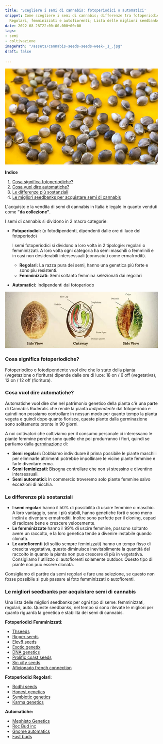 ```yaml
---
title: 'Scegliere i semi di cannabis: fotoperiodici o automatici'
snippet: Come scegliere i semi di cannabis; differenze tra fotoperiodici e automatici.
  Regolari, femminizzati e autofiorenti; Lista delle migliori seedbanks consigliate
date: 2022-08-28T22:00:00.000+00:00
tags:
- semi
- coltivazione
imagePath: "/assets/cannabis-seeds-seeds-week-_1_.jpg"
draft: false

---
```

![](/assets/cannabis-seeds-seeds-week-_1_.jpg)

**Indice**

1. [Cosa significa fotoperiodiche?](#cosa-significa-fotoperiodiche%3F)
2. [Cosa vuol dire automatiche?](#cosa-vuol-dire-automatiche%3F)
3. [Le differenze più sostanziali](#le-differenze-più-sostanziali)
4. [Le migliori seedbanks per acquistare semi di cannabis](#le-migliori-seedbanks-per-acquistare-semi-di-cannabis)

L'acquisto e la vendita di semi di cannabis in Italia è legale in quanto venduti come **"da collezione"**.

I semi di cannabis si dividono in 2 macro categorie:

* **Fotoperiodici:** (o fotodipendenti, dipendenti dalle ore di luce del fotoperiodo)

  I semi fotoperiodici si dividono a loro volta in 2 tipologie: regolari o femminizzati. A loro volta ogni categoria ha semi maschili o femminili e in casi non desiderabili intersessuali (conosciuti come ermafroditi).
  * **Regolari:** La razza pura dei semi, hanno una genetica più forte e sono piu resistenti.
  * **Femminizzati:** Semi soltanto femmina selezionati dai regolari
* **Automatici:**  Indipendenti dal fotoperiodo

![](/assets/cannabis-seed-anatomy-_1_.jpg)

### Cosa significa fotoperiodiche?

Fotoperiodico o fotodipendente vuol dire che lo stato della pianta (vegetazione o fioritura) dipende dalle ore di luce: 18 on / 6 off (vegetativa), 12 on / 12 off (fioritura).

### Cosa vuol dire automatiche?

Automatiche vuol dire che nel patrimonio genetico della pianta c'è una parte di Cannabis Ruderalis che rende la pianta _indipendente_ dal fotoperiodo e quindi non possiamo controllare in nessun modo per quanto tempo la pianta vegeta e quindi dopo quanto fiorisce, queste piante dalla germinazione sono solitamente pronte in 90 giorni.

A noi coltivatori che coltiviamo per il consumo personale ci interessano le piante femmine perche sono quelle che poi produrranno i fiori, quindi se partiamo dalla [germinazione](https://canapacoltivazione.com/posts/germinazione-cannabis-tutti-i-possibili-modi-per-germinare-i-semi-di-cannabis/ "Germinazione semi di cannabis") di:

* **Semi regolari:** Dobbiamo individuare il prima possibile le piante maschili per eliminarle altrimenti potrebbe impollinare le vicine piante femmine e farle diventare erma.
* **Semi feminizzati:** Bisogna controllare che non si stressino e diventino intersessuali.
* **Semi automatici:** In commercio troveremo solo piante femmine salvo eccezioni di nicchia.

### Le differenze più sostanziali

* **I semi regolari** hanno il 50% di possibilità di uscire femmine o maschio. A loro vantaggio, sono i più stabili, hanno genetiche forti e sono meno inclini a diventare ermafroditi. Inoltre sono perfette per il cloning, capaci di radicare bene e crescere velocemente.
* **Le femminizzate** hanno il 99% di uscire femmine, possono soltanto avere un raccolto, e la loro genetica tende a divenire instabile quando clonata.
* **Le autofiorenti** (di solito sempre feminizzati) hanno un tempo fisso di crescita vegetativa, questo diminuisce inevitabilmente la quantità del raccolto in quanto la pianta non puo crescere di più in vegetativa. Consigliamo l'utilizzo di autofiorenti solamente outdoor. Questo tipo di piante non può essere clonata.

Consigliamo di partire da semi regolari e fare una selezione, se questo non fosse possibile si può passare ai foto femminizzati o autofiorenti.

### Le migliori seedbanks per acquistare semi di cannabis

Una lista delle migliori seedbanks per ogni tipo di seme: femminizzati, regolari, auto. Queste seedbanks, nel tempo si sono rilevate le migliori per quanto riguarda la genetica e stabilità dei semi di cannabis.

**Fotoperiodici Femminizzati:**

* [Thseeds](https://www.thseeds.com/en/)
* [Ripper seeds](https://www.ripperseeds.com/en/)
* [Elev8 seeds](https://elev8seeds.com/)
* [Exotic genetix](https://www.exoticgenetix.com/)
* [DNA genetics](https://www.dnagenetics.com/)
* [Prolific coast seeds](https://prolificcoastseed.com/)
* [Sin city seeds](https://www.seed-city.com/it/sin-city-seeds)
* [Aficionado french connection](https://www.afc-seeds.com/index.php)

**Fotoperiodici Regolari:**

* [Bodhi seeds](https://www.instagram.com/bodhiseeds/?hl=en)
* [Honest genetics](https://www.instagram.com/honest_genetics_seeds/)
* [Symbiotic genetics](https://www.instagram.com/symbioticgenetics/)
* [Karma genetics](https://www.instagram.com/karmagenetics/)

**Automatiche:**

* [Mephisto Genetics](https://www.mephistogenetics.com/)
* [Roc Bud inc](https://twitter.com/rocbud)
* [Gnome automatics](http://gnomeautomatics.com)
* [Fast buds](https://2fast4buds.com/it)